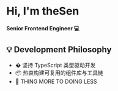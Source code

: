# Hi, I'm theSen
**Senior Frontend Engineer 💻**

## 💡 Development Philosophy
- � 坚持 TypeScript 类型驱动开发
- 📦 热衷构建可复用的组件库与工具链
- 🧪 THING MORE TO DOING LESS
